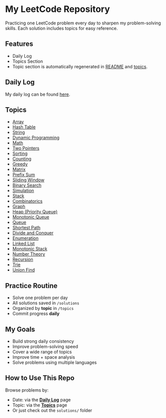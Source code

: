 # My LeetCode Repository

Practicing one LeetCode problem every day to sharpen my problem-solving skills. Each solution includes topics for easy reference.

## Features
- Daily Log
- Topics Section
- Topic section is automatically regenerated in [README](README.md) and [topics](topics.md). 

## Daily Log

My daily log can be found [here](daily.md).

## Topics

- [Array](topics.md#array)
- [Hash Table](topics.md#hash-table)
- [String](topics.md#string)
- [Dynamic Programming](topics.md#dynamic-programming)
- [Math](topics.md#math)
- [Two Pointers](topics.md#two-pointers)
- [Sorting](topics.md#sorting)
- [Counting](topics.md#counting)
- [Greedy](topics.md#greedy)
- [Matrix](topics.md#matrix)
- [Prefix Sum](topics.md#prefix-sum)
- [Sliding Window](topics.md#sliding-window)
- [Binary Search](topics.md#binary-search)
- [Simulation](topics.md#simulation)
- [Stack](topics.md#stack)
- [Combinatorics](topics.md#combinatorics)
- [Graph](topics.md#graph)
- [Heap (Priority Queue)](topics.md#heap-(priority-queue))
- [Monotonic Queue](topics.md#monotonic-queue)
- [Queue](topics.md#queue)
- [Shortest Path](topics.md#shortest-path)
- [Divide and Conquer](topics.md#divide-and-conquer)
- [Enumeration](topics.md#enumeration)
- [Linked List](topics.md#linked-list)
- [Monotonic Stack](topics.md#monotonic-stack)
- [Number Theory](topics.md#number-theory)
- [Recursion](topics.md#recursion)
- [Trie](topics.md#trie)
- [Union Find](topics.md#union-find)

## Practice Routine

- Solve one problem per day
- All solutions saved in `/solutions`
- Organized by **topic** in `/topics`
- Commit progress **daily** 


## My Goals
- Build strong daily consistency
- Improve problem-solving speed
- Cover a wide range of topics
- Improve time + space analysis
- Solve problems using multiple languages

## How to Use This Repo

Browse problems by:
- Date: via the [**Daily Log**](daily.md) page
- Topic: via the [**Topics**](topics.md) page
- Or just check out the `solutions/` folder